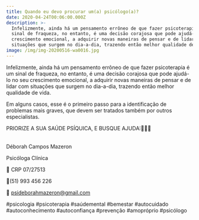 ```yaml
---
title: Quando eu devo procurar um(a) psicólogo(a)?
date: 2020-04-24T00:06:00.000Z
description: >-
  Infelizmente, ainda há um pensamento errôneo de que fazer psicoterapia é um
  sinal de fraqueza, no entanto, é uma decisão corajosa que pode ajudá-lo no seu
  crescimento emocional, a adquirir novas maneiras de pensar e de lidar com
  situações que surgem no dia-a-dia, trazendo então melhor qualidade de vida.
image: /img/img-20200516-wa0016.jpg
---
```

Infelizmente, ainda há um pensamento errôneo de que fazer psicoterapia é um sinal de fraqueza, no entanto, é uma decisão corajosa que pode ajudá-lo no seu crescimento emocional, a adquirir novas maneiras de pensar e de lidar com situações que surgem no dia-a-dia, trazendo então melhor qualidade de vida.

Em alguns casos, esse é o primeiro passo para a identificação de problemas mais graves, que devem ser tratados também por outros especialistas.⠀⠀⠀⠀⠀⠀⠀⠀⠀⠀⠀⠀⠀⠀⠀⠀⠀⠀⠀⠀

PRIORIZE A SUA SAÚDE PSÍQUICA, E BUSQUE AJUDA❕🙋‍♀️💜⠀⠀⠀⠀⠀⠀⠀⠀⠀⠀⠀⠀⠀⠀⠀⠀⠀⠀⠀⠀⠀⠀⠀⠀⠀⠀⠀⠀

Déborah Campos Mazeron

Psicóloga Clínica

💬 CRP 07/27513

📱(51) 993 456 226

📧 psideborahmazeron@gmail.com

\#psicologia #psicoterapia #saúdemental #bemestar #autocuidado #autoconhecimento #autoconfiança #prevenção #amopróprio #psicólogo
